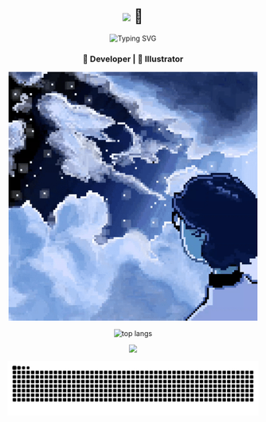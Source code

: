 
<h1 align="center">
  <img src="https://media.giphy.com/media/hvRJCLFzcasrR4ia7z/giphy.gif" width="50px"/>
  🐸
</h1>
<p align="center">
  <img src="https://readme-typing-svg.herokuapp.com?font=Fira+Code&pause=1000&color=36BCF7&center=true&vCenter=true&width=435&lines=Software+Developer;Digital+Artist+%26+Illustrator;Always+learning+new+things!" alt="Typing SVG" />
</p>


<h3 align="center">🚀 Developer | 🎨 Illustrator </h3>

<p align="center">
  <img src="./media/dreams.gif" width="500px"/>
</p>

<p align="center">
  <img src="https://github-readme-stats.vercel.app/api/top-langs?username=mario7w78&show_icons=true&locale=en&layout=compact&theme=tokyonight" alt="top langs" />
</p>

<p align="center">
  <a href="https://skillicons.dev">
    <img src="https://skillicons.dev/icons?i=c,cpp,java,python,js,kotlin,react,nodejs,tailwind,unity,mysql,postgres,sqlite" />
  </a>
</p>

![snake gif](https://github.com/Mario7w78/Mario7w78/blob/output/github-contribution-grid-snake-dark.svg)
